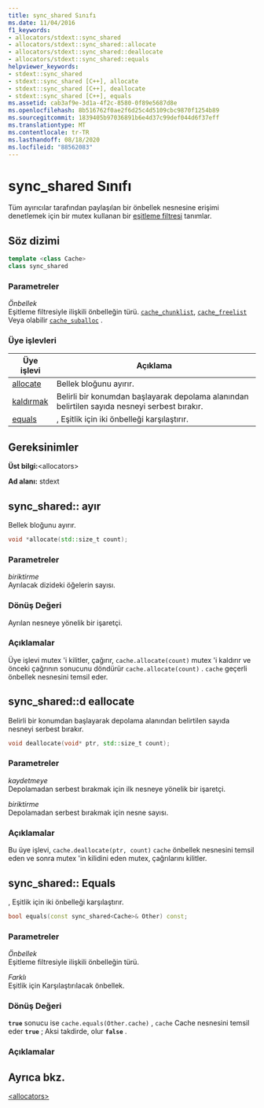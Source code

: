 ```yaml
---
title: sync_shared Sınıfı
ms.date: 11/04/2016
f1_keywords:
- allocators/stdext::sync_shared
- allocators/stdext::sync_shared::allocate
- allocators/stdext::sync_shared::deallocate
- allocators/stdext::sync_shared::equals
helpviewer_keywords:
- stdext::sync_shared
- stdext::sync_shared [C++], allocate
- stdext::sync_shared [C++], deallocate
- stdext::sync_shared [C++], equals
ms.assetid: cab3af9e-3d1a-4f2c-8580-0f89e5687d8e
ms.openlocfilehash: 8b516762f0ae2f6d25c4d5109cbc9870f1254b89
ms.sourcegitcommit: 1839405b97036891b6e4d37c99def044d6f37eff
ms.translationtype: MT
ms.contentlocale: tr-TR
ms.lasthandoff: 08/18/2020
ms.locfileid: "88562083"
---
```

# <a name="sync_shared-class"></a>sync_shared Sınıfı

Tüm ayırıcılar tarafından paylaşılan bir önbellek nesnesine erişimi denetlemek için bir mutex kullanan bir [eşitleme filtresi](../standard-library/allocators-header.md) tanımlar.

## <a name="syntax"></a>Söz dizimi

```cpp
template <class Cache>
class sync_shared
```

### <a name="parameters"></a>Parametreler

*Önbellek*\
Eşitleme filtresiyle ilişkili önbelleğin türü. [`cache_chunklist`](../standard-library/cache-chunklist-class.md), [`cache_freelist`](../standard-library/cache-freelist-class.md) Veya olabilir [`cache_suballoc`](../standard-library/cache-suballoc-class.md) .

### <a name="member-functions"></a>Üye işlevleri

|Üye işlevi|Açıklama|
|-|-|
|[allocate](#allocate)|Bellek bloğunu ayırır.|
|[kaldırmak](#deallocate)|Belirli bir konumdan başlayarak depolama alanından belirtilen sayıda nesneyi serbest bırakır.|
|[equals](#equals)|, Eşitlik için iki önbelleği karşılaştırır.|

## <a name="requirements"></a>Gereksinimler

**Üst bilgi:**\<allocators>

**Ad alanı:** stdext

## <a name="sync_sharedallocate"></a><a name="allocate"></a> sync_shared:: ayır

Bellek bloğunu ayırır.

```cpp
void *allocate(std::size_t count);
```

### <a name="parameters"></a>Parametreler

*biriktirme*\
Ayrılacak dizideki öğelerin sayısı.

### <a name="return-value"></a>Dönüş Değeri

Ayrılan nesneye yönelik bir işaretçi.

### <a name="remarks"></a>Açıklamalar

Üye işlevi mutex 'i kilitler, çağırır, `cache.allocate(count)` mutex 'i kaldırır ve önceki çağrının sonucunu döndürür `cache.allocate(count)` . `cache` geçerli önbellek nesnesini temsil eder.

## <a name="sync_shareddeallocate"></a><a name="deallocate"></a> sync_shared::d eallocate

Belirli bir konumdan başlayarak depolama alanından belirtilen sayıda nesneyi serbest bırakır.

```cpp
void deallocate(void* ptr, std::size_t count);
```

### <a name="parameters"></a>Parametreler

*kaydetmeye*\
Depolamadan serbest bırakmak için ilk nesneye yönelik bir işaretçi.

*biriktirme*\
Depolamadan serbest bırakmak için nesne sayısı.

### <a name="remarks"></a>Açıklamalar

Bu üye işlevi, `cache.deallocate(ptr, count)` `cache` önbellek nesnesini temsil eden ve sonra mutex 'in kilidini eden mutex, çağrılarını kilitler.

## <a name="sync_sharedequals"></a><a name="equals"></a> sync_shared:: Equals

, Eşitlik için iki önbelleği karşılaştırır.

```cpp
bool equals(const sync_shared<Cache>& Other) const;
```

### <a name="parameters"></a>Parametreler

*Önbellek*\
Eşitleme filtresiyle ilişkili önbelleğin türü.

*Farklı*\
Eşitlik için Karşılaştırılacak önbellek.

### <a name="return-value"></a>Dönüş Değeri

**`true`** sonucu ise `cache.equals(Other.cache)` , `cache` Cache nesnesini temsil eder **`true`** ; Aksi takdirde, olur **`false`** .

### <a name="remarks"></a>Açıklamalar

## <a name="see-also"></a>Ayrıca bkz.

[\<allocators>](../standard-library/allocators-header.md)
